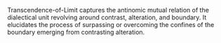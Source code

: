 
Transcendence-of-Limit captures the antinomic mutual relation of the dialectical unit revolving around contrast, alteration, and boundary. It elucidates the process of surpassing or overcoming the confines of the boundary emerging from contrasting alteration.

